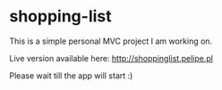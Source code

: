 # shopping-list

This is a simple personal MVC project I am working on.

Live version available here: 
http://shoppinglist.pelipe.pl

Please wait till the app will start :)
